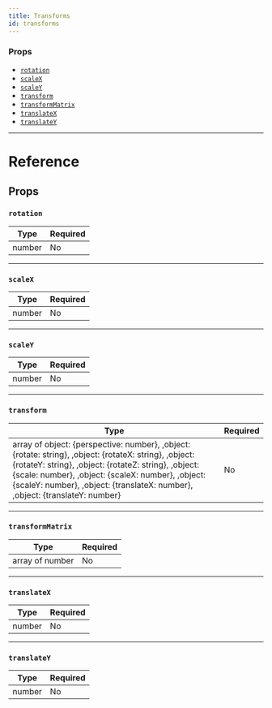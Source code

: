 ```yaml
---
title: Transforms
id: transforms
---
```


### Props

- [`rotation`](transforms.md#rotation)
- [`scaleX`](transforms.md#scalex)
- [`scaleY`](transforms.md#scaley)
- [`transform`](transforms.md#transform)
- [`transformMatrix`](transforms.md#transformmatrix)
- [`translateX`](transforms.md#translatex)
- [`translateY`](transforms.md#translatey)

---

# Reference

## Props

### `rotation`

| Type   | Required |
| ------ | -------- |
| number | No       |

---

### `scaleX`

| Type   | Required |
| ------ | -------- |
| number | No       |

---

### `scaleY`

| Type   | Required |
| ------ | -------- |
| number | No       |

---

### `transform`

| Type                                                                                                                                                                                                                                                                                                | Required |
| --------------------------------------------------------------------------------------------------------------------------------------------------------------------------------------------------------------------------------------------------------------------------------------------------- | -------- |
| array of object: {perspective: number}, ,object: {rotate: string}, ,object: {rotateX: string}, ,object: {rotateY: string}, ,object: {rotateZ: string}, ,object: {scale: number}, ,object: {scaleX: number}, ,object: {scaleY: number}, ,object: {translateX: number}, ,object: {translateY: number} | No       |

---

### `transformMatrix`

| Type            | Required |
| --------------- | -------- |
| array of number | No       |

---

### `translateX`

| Type   | Required |
| ------ | -------- |
| number | No       |

---

### `translateY`

| Type   | Required |
| ------ | -------- |
| number | No       |
